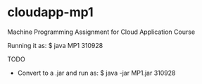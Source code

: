 # cloudapp-mp1
Machine Programming Assignment for Cloud Application Course

Running it as:
$ java MP1 310928

TODO
* Convert to a .jar and run as:
$ java -jar MP1.jar 310928

